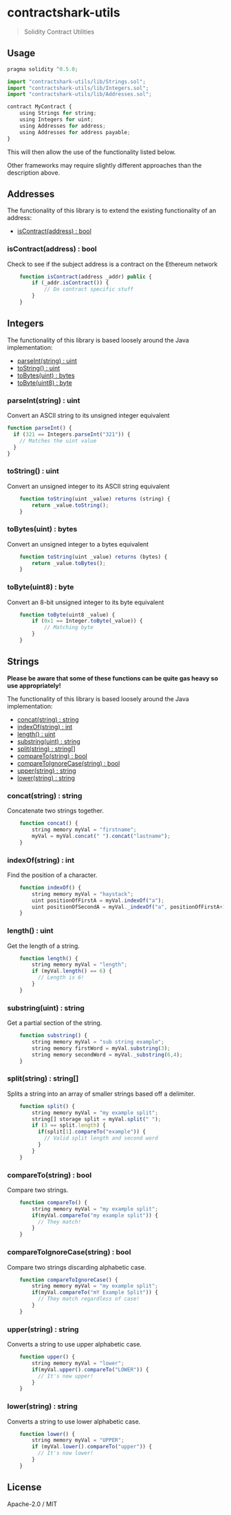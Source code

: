 # contractshark-utils

> Solidity Contract Utilities 


## Usage 


```javascript
pragma solidity ^0.5.0;

import "contractshark-utils/lib/Strings.sol";
import "contractshark-utils/lib/Integers.sol";
import "contractshark-utils/lib/Addresses.sol";

contract MyContract {
    using Strings for string;
    using Integers for uint;
    using Addresses for address;
    using Addresses for address payable;
}
```

This will then allow the use of the functionality listed below.

Other frameworks may require slightly different approaches than the description above.

## Addresses

The functionality of this library is to extend the existing functionality of an address:

- [isContract\(address\) : bool](#iscontractaddress--bool)

### isContract(address) : bool

Check to see if the subject address is a contract on the Ethereum network

```javascript
    function isContract(address _addr) public {
        if (_addr.isContract()) {
            // Do contract specific stuff
        }
    }
```

## Integers

The functionality of this library is based loosely around the Java implementation:

- [parseInt\(string\) : uint](#parseintstring--uint)
- [toString\(\) : uint](#tostring--uint)
- [toBytes\(uint\) : bytes](#tobytesuint--bytes)
- [toByte\(uint8\) : byte](#tobyteuint8--byte)

### parseInt(string) : uint

Convert an ASCII string to its unsigned integer equivalent

```javascript
function parseInt() {
  if (321 == Integers.parseInt("321")) {
    // Matches the uint value
  }
}
```

### toString() : uint

Convert an unsigned integer to its ASCII string equivalent

```javascript
    function toString(uint _value) returns (string) {
        return _value.toString();
    }
```

### toBytes(uint) : bytes

Convert an unsigned integer to a bytes equivalent

```javascript
    function toString(uint _value) returns (bytes) {
        return _value.toBytes();
    }
```

### toByte(uint8) : byte

Convert an 8-bit unsigned integer to its byte equivalent

```javascript
    function toByte(uint8 _value) {
        if (0x1 == Integer.toByte(_value)) {
            // Matching byte
        }
    }
```

## Strings

**Please be aware that some of these functions can be quite gas heavy so use appropriately!**

The functionality of this library is based loosely around the Java implementation:

- [concat\(string\) : string](#concatstring--string)
- [indexOf\(string\) : int](#indexofstring--int)
- [length\(\) : uint](#length--uint)
- [substring\(uint\) : string](#substringuint--string)
- [split\(string\) : string\[\]](#splitstring--string)
- [compareTo\(string\) : bool](#comparetostring--bool)
- [compareToIgnoreCase\(string\) : bool](#comparetoignorecasestring--bool)
- [upper\(string\) : string](#upperstring--string)
- [lower\(string\) : string](#lowerstring--string)

### concat(string) : string

Concatenate two strings together.

```javascript
    function concat() {
        string memory myVal = "firstname";
        myVal = myVal.concat(" ").concat("lastname");
    }
```

### indexOf(string) : int

Find the position of a character.

```javascript
    function indexOf() {
        string memory myVal = "haystack";
        uint positionOfFirstA = myVal.indexOf("a");
        uint positionOfSecondA = myVal._indexOf("a", positionOfFirstA+1);
    }
```

### length() : uint

Get the length of a string.

```javascript
    function length() {
        string memory myVal = "length";
        if (myVal.length() == 6) {
          // Length is 6!
        }
    }
```

### substring(uint) : string

Get a partial section of the string.

```javascript
    function substring() {
        string memory myVal = "sub string example";
        string memory firstWord = myVal.substring(3);
        string memory secondWord = myVal._substring(6,4);
    }
```

### split(string) : string[]

Splits a string into an array of smaller strings based off a delimiter.

```javascript
    function split() {
        string memory myVal = "my example split";
        string[] storage split = myVal.split(" ");
        if (3 == split.length) {
          if(split[1].compareTo("example")) {
            // Valid split length and second word
          }
        }
    }
```

### compareTo(string) : bool

Compare two strings.

```javascript
    function compareTo() {
        string memory myVal = "my example split";
        if(myVal.compareTo("my example split")) {
          // They match!
        }
    }
```

### compareToIgnoreCase(string) : bool

Compare two strings discarding alphabetic case.

```javascript
    function compareToIgnoreCase() {
        string memory myVal = "my example split";
        if(myVal.compareTo("mY Example Split")) {
          // They match regardless of case!
        }
    }
```

### upper(string) : string

Converts a string to use upper alphabetic case.

```javascript
    function upper() {
        string memory myVal = "lower";
        if(myVal.upper().compareTo("LOWER")) {
          // It's now upper!
        }
    }
```

### lower(string) : string

Converts a string to use lower alphabetic case.

```javascript
    function lower() {
        string memory myVal = "UPPER";
        if (myVal.lower().compareTo("upper")) {
          // It's now lower!
        }
    }
```



## License 

Apache-2.0 / MIT
